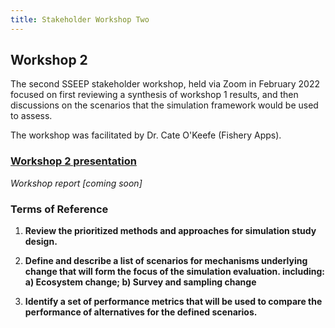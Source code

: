```yaml
---
title: Stakeholder Workshop Two
---
```


## Workshop 2

The second SSEEP stakeholder workshop, held via Zoom in February 2022 focused on first reviewing a synthesis of workshop 1 results, and then discussions on the scenarios that the simulation framework would be used to assess.

The workshop was facilitated by Dr. Cate O'Keefe (Fishery Apps).

### [Workshop 2 presentation](https://drive.google.com/file/d/1TeTFyx4IgWuOD0Qmbo_96LZhAtNsT-UF/view?usp=sharing)

*Workshop report \[coming soon\]*

### Terms of Reference

1.  **Review the prioritized methods and approaches for simulation study design.**

2.  **Define and describe a list of scenarios for mechanisms underlying change that will form the focus of the simulation evaluation. including: a) Ecosystem change; b) Survey and sampling change**

3.  **Identify a set of performance metrics that will be used to compare the performance of alternatives for the defined scenarios.**
